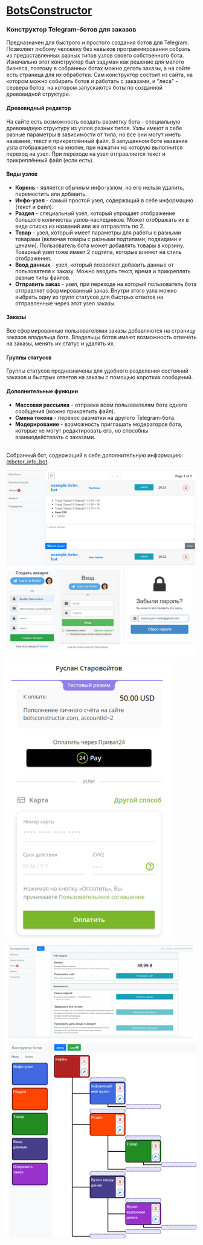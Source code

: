 # [BotsConstructor](https://botsconstructor.com/)

### Конструктор Telegram-ботов для заказов

Предназначен для быстрого и простого создания ботов для Telegram.
Позволяет любому человеку без навыков программирования собрать из предоставленных разных типов узлов своего собственного бота.
Изначально этот конструктор был задуман как решение для малого бизнеса, поэтому в собранных ботах можно делать заказы, а на сайте есть страница для их обработки.
Сам конструктор состоит из сайта, на котором можно собирать ботов и работать с заказами,
и "леса" - сервера ботов, на котором запускаются боты по созданной древовидной структуре.

#### Древовидный редактор
На сайте есть возможность создать разметку бота - специальную древовидную структуру из узлов разных типов.
Узлы имеют в себе разные параметры в зависимости от типа, но все они могут иметь название, текст и прикреплённый файл.
В запущенном боте название узла отображается на кнопке, при нажатии на которую выполнится переход на узел.
При переходе на узел отправляется текст и прикреплённый файл (если есть).

#### Виды узлов
* **Корень** - является обычным инфо-узлом, но его нельзя удалить, переместить или добавить.
* **Инфо-узел** - самый простой узел, содержащий в себе информацию (текст и файл).
* **Раздел** - специальный узел, который упрощает отображение большого количества узлов-наследников.
Может отображать их в виде списка из названий или же отправлять по 2.
* **Товар** - узел, который имеет параметры для работы с разными товарами (включая товары с разными подтипами, подвидами и ценами).
Пользователь бота может добавлять товары в корзину.
Товарный узел тоже имеет 2 подтипа, которые влияют на стиль отображения.
* **Ввод данных** - узел, который позволяет добавить данные от пользователя к заказу. Можно вводить текст, время и прикреплять разные типы файлов.
* **Отправить заказ** - узел, при переходе на который пользователь бота отправляет сформированный заказ.
Внутри этого узла можно выбрать одну из групп статусов для быстрых ответов на отправленные через этот узел заказы.

#### Заказы
Все сформированные пользователями заказы добавляются на страницу заказов владельца бота.
Владельцы ботов имеют возможность отвечать на заказы, менять их статус и удалять их.

#### Группы статусов
Группы статусов предназначены для удобного разделения состояний заказов и быстрых ответов на заказы с помощью коротких сообщений.

#### Дополнительные функции
* **Массовая рассылка** - отправка всем пользователям бота одного сообщения (можно прикрепить файл).
* **Смена токена** - перенос разметки на другого Telegram-бота.
* **Модерирование** - возможность приглашать модераторов бота, которые не могут редактировать его, но способны взаимодействвать с заказами.

<br/>Собранный бот, содержащий в себе дополнительную информацию: [@bctor_info_bot](https://telegram.me/bctor_info_bot).

![Пример запроса](Images/screen1.png)
![Вид виджета авторизации](Images/screen2.png)
![Пример работы платёжной системы](Images/screen3.png)
![Вид панели настроек аккаунта](Images/screen4.png)
![Вид панели настроек аккаунта](Images/screen6.png)